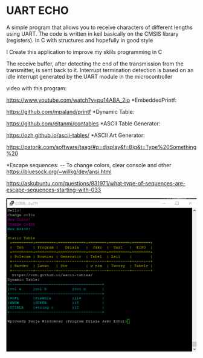 # UART ECHO

A simple program that allows you to receive characters of different lengths using UART.
 The code is written in keil basically on the CMSIS library (registers). In C with structures and hopefully in good style

I Create this application to improve my skills programming in C

The receive buffer, after detecting the end of the transmission from the transmitter, is sent back to it. 
Interrupt termination detection is based on an idle interrupt generated by the UART module in the microcontroller

video with this program:

https://www.youtube.com/watch?v=pu14ABA_2io
*EmbeddedPrintf:

https://github.com/mpaland/printf
*Dynamic Table:

https://github.com/eitanmi/contables
*ASCII Table Generator:

https://ozh.github.io/ascii-tables/
*ASCII Art Generator:

https://patorjk.com/software/taag/#p=display&f=Big&t=Type%20Something%20

*Escape sequences:   -- To change colors, clear console and other
https://bluesock.org/~willkg/dev/ansi.html

https://askubuntu.com/questions/831971/what-type-of-sequences-are-escape-sequences-starting-with-033

![Putty](https://github.com/trteodor/UART-ECHO-DMA-Based-on-CMSIS-Registers-STM32-Keil/blob/master/images/DynamicTables.PNG)

